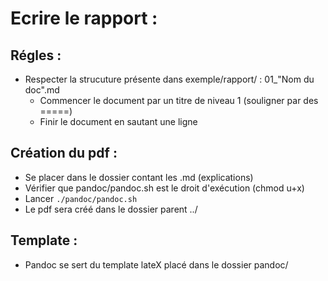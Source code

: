 # Ecrire le rapport :

## Régles :

* Respecter la strucuture présente dans exemple/rapport/ : 01_"Nom du doc".md
	*   Commencer le document par un titre de niveau 1 (souligner par des =====)
	*   Finir le document en sautant une ligne

## Création du pdf :

* Se placer dans le dossier contant les .md (explications)
* Vérifier que pandoc/pandoc.sh est le droit d'exécution (chmod u+x)
* Lancer ```./pandoc/pandoc.sh```
* Le pdf sera créé dans le dossier parent ../

## Template :

* Pandoc se sert du template lateX placé dans le dossier pandoc/